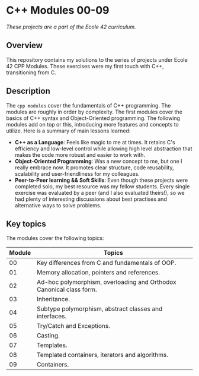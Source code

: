 # C++ Modules 00-09

*These projects are a part of the Ecole 42 curriculum.*

## Overview

This repository contains my solutions to the series of projects under Ecole 42 CPP Modules. These exercises were my first touch with C++, transitioning from C.

## Description

The `cpp modules` cover the fundamentals of C++ programming. The modules are roughly in order by complexity. The first modules cover the basics of C++ syntax and Object-Oriented programming. The following modules add on top or this, introducing more features and concepts to utilize. Here is a summary of main lessons learned:

- **C++ as a Language**: Feels like magic to me at times. It retains C's efficiency and low-level control while allowing high level abstraction that makes the code more robust and easier to work with.
- **Object-Oriented Programming**: Was a new concept to me, but one I really embrace now. It promotes clear structure, code reusability, scalability and user-friendliness for my colleagues.
- **Peer-to-Peer learning && Soft Skills**: Even though these projects were completed solo, my best resource was my fellow students. Every single exercise was evaluated by a peer (and I also evaluated theirs!), so we had plenty of interesting discussions about best practises and alternative ways to solve problems.

## Key topics

The modules cover the following topics:

| Module | Topics                                                              |
|--------|---------------------------------------------------------------------|
| 00     | Key differences from C and fundamentals of OOP.                     |
| 01     | Memory allocation, pointers and references.                         |
| 02     | Ad-hoc polymorphism, overloading and Orthodox Canonical class form. |
| 03     | Inheritance.                                                        |
| 04     | Subtype polymorphism, abstract classes and interfaces.              |
| 05     | Try/Catch and Exceptions.                                           |
| 06     | Casting.                                                            |
| 07     | Templates.                                                          |
| 08     | Templated containers, iterators and algorithms.                     |
| 09     | Containers.                                                         |
